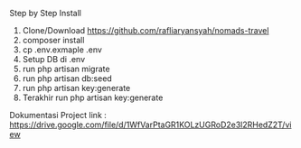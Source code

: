 Step by Step Install

1. Clone/Download https://github.com/rafliaryansyah/nomads-travel
2. composer install
3. cp .env.exmaple .env
4. Setup DB di .env
5. run php artisan migrate
6. run php artisan db:seed
7. run php artisan key:generate
8. Terakhir run php artisan key:generate

Dokumentasi Project
link : https://drive.google.com/file/d/1WfVarPtaGR1KOLzUGRoD2e3l2RHedZ2T/view
